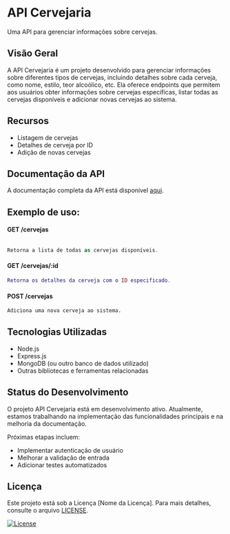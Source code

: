# API Cervejaria

Uma API para gerenciar informações sobre cervejas.

## Visão Geral

A API Cervejaria é um projeto desenvolvido para gerenciar informações sobre diferentes tipos de cervejas, incluindo detalhes sobre cada cerveja, como nome, estilo, teor alcoólico, etc. Ela oferece endpoints que permitem aos usuários obter informações sobre cervejas específicas, listar todas as cervejas disponíveis e adicionar novas cervejas ao sistema.

## Recursos

- Listagem de cervejas
- Detalhes de cerveja por ID
- Adição de novas cervejas

## Documentação da API

A documentação completa da API está disponível [aqui](link_para_documentacao_da_api).

## Exemplo de uso:

#### GET /cervejas

```csharp

Retorna a lista de todas as cervejas disponíveis.
```



#### GET /cervejas/:id

```lua
Retorna os detalhes da cerveja com o ID especificado.

```

#### POST /cervejas

```markdown
Adiciona uma nova cerveja ao sistema.
```


## Tecnologias Utilizadas

- Node.js
- Express.js
- MongoDB (ou outro banco de dados utilizado)
- Outras bibliotecas e ferramentas relacionadas

## Status do Desenvolvimento

O projeto API Cervejaria está em desenvolvimento ativo. Atualmente, estamos trabalhando na implementação das funcionalidades principais e na melhoria da documentação.

Próximas etapas incluem:

- Implementar autenticação de usuário
- Melhorar a validação de entrada
- Adicionar testes automatizados

## Licença

Este projeto está sob a Licença [Nome da Licença]. Para mais detalhes, consulte o arquivo [LICENSE](link_para_arquivo_license).

[![License](https://img.shields.io/badge/License-MIT-blue.svg)](https://opensource.org/licenses/MIT)
